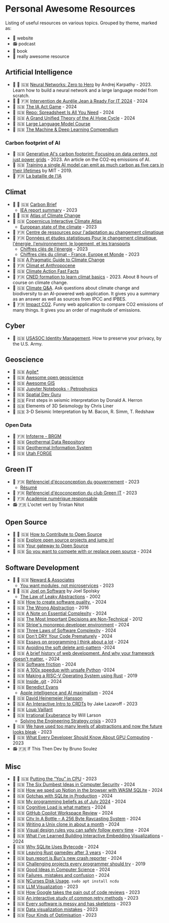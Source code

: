 # Personal Awesome Resources
Listing of useful resources on various topics.
Grouped by theme, marked as:
- :link:      website
- :radio:     podcast
- :blue_book: book
- :gem:       really awesome resource

## Artificial Intelligence
- :gem: :link:      :uk: [Neural Networks: Zero to Hero](https://github.com/karpathy/nn-zero-to-hero) by Andrej Karpathy - 2023. Learn how to build a neural network and a large language model from scratch.
- :gem: :link:      :fr: [Intervention de Aurélie Jean à Ready For IT 2024](https://www.youtube.com/watch?v=P0tKJigWj9Y) - 2024 
- :link:            :uk: [The IA Act Game](https://www.canva.com/design/DAGF2FfogqE/QpjWW1ghhCr_GMZT_gLJ3A/view) - 2024
- :link:            :uk: [Repo: Spreadsheet Is All You Need](https://github.com/dabochen/spreadsheet-is-all-you-need) - 2024
- :link:            :uk: [A Grand Unified Theory of the AI Hype Cycle](https://blog.glyph.im/2024/05/grand-unified-ai-hype.html) - 2024
- :link:            :uk: [Large Language Model Course](https://github.com/mlabonne/llm-course/tree/main)
- :link:            :uk: [The Machine & Deep Learning Compendium](https://oricohen.gitbook.io/machine-and-deep-learning-compendium/)

### Carbon footprint of AI
- :link:            :uk: [Generative AI's carbon footprint: Focusing on data centers, not just power grids](https://www.96layers.ai/p/generative-ai-carbon-emissions-and) - 2023. An article on the CO2-eq emissions of AI.
- :link:            :uk: [Training a single AI model can emit as much carbon as five cars in their lifetimes](https://www.technologyreview.com/2019/06/06/239031/training-a-single-ai-model-can-emit-as-much-carbon-as-five-cars-in-their-lifetimes) by MIT - 2019.
- :link:            :fr: [La bataille de l'IA](https://batailledelia.org/)

## Climat
- :gem: :link:      :uk: [Carbon Brief](https://www.carbonbrief.org/)
  - [IEA report summary](https://www.carbonbrief.org/analysis-global-co2-emissions-could-peak-as-soon-as-2023-iea-data-reveals/) - 2023
- :gem: :link:      :uk: [Atlas of Climate Change](https://factsonclimate.org/atlas)
- :link:            :uk: [Copernicus Interactive Climate Atlas](https://atlas.climate.copernicus.eu/atlas)
  - [European state of the climate](https://climate.copernicus.eu/esotc/2023) - 2023
- :link:            :fr: [Centre de ressources pour l'adaptation au changement climatique](https://www.adaptation-changement-climatique.gouv.fr/)
- :link:            :fr: [Données et études statistiques Pour le changement climatique, l'énergie, l'environnement, le logement, et les transports](https://www.statistiques.developpement-durable.gouv.fr/)
  - [Chiffres clés de l'énergie](https://www.statistiques.developpement-durable.gouv.fr/edition-numerique/chiffres-cles-energie-2023/) - 2023
  - [Chiffres clés du climat - France, Europe et Monde](https://www.statistiques.developpement-durable.gouv.fr/chiffres-cles-du-climat-france-europe-et-monde-edition-2023) - 2023
- :link:            :uk: [A Pragmatic Guide to Climate Change](https://oliviercorradi.com/climate-change/)
- :link:            :fr: [Climat et Anthropocene](https://climatanthropocene.com/)
- :link:            :uk: [Climate Action Fast Facts](https://www.un.org/en/climatechange/science/key-findings)
- :link:            :fr: [CNED formation to learn climat basics](https://climat.cned.fr/formations/) - 2023. About 8 hours of course on climate change.
- :link:            :uk: [Climate Q&A](https://huggingface.co/spaces/Ekimetrics/climate-question-answering). Ask questions about climate change and biodiversity to an AI-powered web application. It gives you a summary as an answer as well as sources from IPCC and IPBES.
- :link:            :fr: [Impact CO2](https://datagir.ademe.fr/apps/impact-co2/). Funny web application to compare CO2 emissions of many things. It gives you an order of magnitude of emissions.

## Cyber
- :link:            :uk: [USASOC Identity Management](https://www.soc.mil/IdM/publications/IdMpubs.html). How to preserve your privacy, by the U.S. Army.

## Geoscience
- :link:            :uk: [Agile*](https://agilescientific.com/)
- :link:            :uk: [Awesome open geoscience](https://github.com/softwareunderground/awesome-open-geoscience)
- :link:            :uk: [Awesome GIS](https://github.com/sshuair/awesome-gis)
- :link:            :uk: [Jupyter Notebooks - Petrophysics](https://github.com/andymcdgeo/Petrophysics-Python-Series/tree/master)
- :link:            :uk: [Spatial Dev Guru](https://spatial-dev.guru/)
- :blue_book:       :uk: First steps in seismic interpretation by Donald A. Herron
- :blue_book:       :uk: Elements of 3D Seismology by Chris Liner
- :blue_book:       :uk: 3-D Seismic Interpretation by M. Bacon, R. Simm, T. Redshaw

### Open Data
- :link:            :fr: [Infoterre - BRGM](http://infoterre.brgm.fr/viewer/MainTileForward.do)
- :link:            :uk: [Geothermal Data Repository](https://gdr.openei.org/data_lakes)
- :link:            :uk: [Geothermal Information System](https://www.geotis.de/homepage/GeotIS-Startpage)
- :link:            :uk: [Utah FORGE](https://utahforge.com/project-data-dashboard/)

## Green IT
- :link:            :fr: [Référenciel d'écoconception du gouvernement](https://ecoresponsable.numerique.gouv.fr/publications/referentiel-general-ecoconception/) - 2023
    - [Résumé](green-it/referentiel-general-ecoconception.md)
- :link:            :fr: [Référenciel d'écoconception du club Green IT](https://club.greenit.fr/referentiel.html) - 2023
- :link:            :fr: [Académie numérique responsable](https://www.academie-nr.org/)
- :radio:           :fr: L'octet vert by Tristan Nitot

## Open Source
- :gem: :link:      :uk: [How to Contribute to Open Source](https://opensource.guide/how-to-contribute/)
- :link:            :uk: [Explore open source projects and jump in!](https://up-for-grabs.net/#/)
- :link:            :uk: [Your gateway to Open Source](https://www.verto.sh/)
- :link:            :uk: [So you want to compete with or replace open source](https://archive.md/ZQ8iE) - 2024

## Software Development
- :gem: :link:      :uk: [Neward & Associates](http://www.newardassociates.com/)
    - [You want modules, not microservices](https://blogs.newardassociates.com/blog/2023/you-want-modules-not-microservices.html) - 2023
- :gem: :link:      :uk: [Joel on Software](https://www.joelonsoftware.com/) by Joel Spolsky
    - [The Law of Leaky Abstractions](https://www.joelonsoftware.com/2002/11/11/the-law-of-leaky-abstractions/) - 2002
- :link:            :uk: [How to create software quality.](https://lethain.com/quality/) - 2024
- :link:            :uk: [The Wrong Abstraction](https://sandimetz.com/blog/2016/1/20/the-wrong-abstraction) - 2016
- :link:            :uk: [A Note on Essential Complexity](https://olano.dev/blog/a-note-on-essential-complexity) - 2024
- :link:            :uk: [The Most Important Decisions are Non-Technical](https://prog21.dadgum.com/137.html) - 2012
- :link:            :uk: [Stripe's monorepo developer environment](https://blog.nelhage.com/post/stripe-dev-environment/) - 2024
- :link:            :uk: [Three Laws of Software Complexity](https://maheshba.bitbucket.io/blog/2024/05/08/2024-ThreeLaws.html) - 2024
- :link:            :uk: [Don't DRY Your Code Prematurely](https://testing.googleblog.com/2024/05/dont-dry-your-code-prematurely.html) - 2024
- :link:            :uk: [Essays on programming I think about a lot](https://www.benkuhn.net/progessays/) - 2024
- :link:            :uk: [Avoiding the soft delete anti-pattern](https://www.cultured.systems/2024/04/24/Soft-delete/) -2024
- :link:            :uk: [A brief history of web development. And why your framework doesn't matter.](https://gebna.gg/blog/brief-history-of-web-development) - 2024
- :link:            :uk: [Software friction](https://www.hillelwayne.com/post/software-friction/) - 2024
- :link:            :uk: [A 100x speedup with unsafe Python](https://yosefk.com/blog/a-100x-speedup-with-unsafe-python.html) -2024
- :link:            :uk: [Making a RISC-V Operating System using Rust](http://osblog.stephenmarz.com/index.html) - 2019
- :link:            :uk: [Inside .git](https://jvns.ca/blog/2024/01/26/inside-git/) - 2024
- :link:            :uk: [Benedict Evans](https://www.ben-evans.com/)
    - [Apple intelligence and AI maximalism](https://www.ben-evans.com/benedictevans/2024/06/20/apple-intelligence) - 2024
- :link:            :uk: [David Heinemeier Hansson](https://world.hey.com/dhh)
- :link:            :uk: [An Interactive Intro to CRDTs](https://jakelazaroff.com/words/an-interactive-intro-to-crdts/) by Jake Lazaroff - 2023
- :link:            :uk: [Loup Vaillant](https://loup-vaillant.fr/)
- :link:            :uk: [Irrational Exuberance](https://lethain.com/) by Will Larson
    - [Solving the Engineering Strategy crisis](https://lethain.com/solving-the-engineering-strategy-crisis/) - 2023
- :link:            :uk: [We have used too many levels of abstractions and now the future looks bleak](https://unixsheikh.com/articles/we-have-used-too-many-levels-of-abstractions-and-now-the-future-looks-bleak.html) - 2023
- :link:            :uk: [What Every Developer Should Know About GPU Computing](https://codeconfessions.substack.com/p/gpu-computing) - 2023
- :radio:           :fr: If This Then Dev by Bruno Soulez

## Misc
- :gem: :link:      :uk: [Putting the “You” in CPU](https://cpu.land/) - 2023
- :link:            :uk: [The Six Dumbest Ideas in Computer Security](https://www.ranum.com/security/computer_security/editorials/dumb/) - 2024
- :link:            :uk: [How we sped up Notion in the browser with WASM SQLite](https://www.notion.so/fr-fr/blog/how-we-sped-up-notion-in-the-browser-with-wasm-sqlite) - 2024
- :link:            :uk: [Gotchas with SQLite in Production](https://blog.pecar.me/sqlite-prod) - 2024
- :link:            :uk: [My programming beliefs as of July 2024](https://evanhahn.com/programming-beliefs-as-of-july-2024/) - 2024
- :link:            :uk: [Cognitive Load is what matters](https://github.com/zakirullin/cognitive-load) - 2024
- :link:            :uk: [GitHub Copilot Workspace Review](https://matduggan.com/reviewing-github-copilot-workspaces/) - 2024
- :link:            :uk: [City In A Bottle – A 256 Byte Raycasting System](https://frankforce.com/city-in-a-bottle-a-256-byte-raycasting-system/) - 2024
- :link:            :uk: [Writing a Unix clone in about a month](https://drewdevault.com/2024/05/24/2024-05-24-Bunnix.html) - 2024
- :link:            :uk: [Visual design rules you can safely follow every time](https://anthonyhobday.com/sideprojects/saferules/) - 2024
- :link:            :uk: [What I've Learned Building Interactive Embedding Visualizations](https://cprimozic.net/blog/building-embedding-visualizations-from-user-profiles/) - 2024
- :link:            :uk: [Why SQLite Uses Bytecode](https://sqlite.org/draft/whybytecode.html) - 2024
- :link:            :uk: [Leaving Rust gamedev after 3 years](https://loglog.games/blog/leaving-rust-gamedev/#once-you-get-good-at-rust-all-of-these-problems-will-go-away) - 2024
- :link:            :uk: [bun.report is Bun's new crash reporter](https://bun.sh/blog/bun-report-is-buns-new-crash-reporter) - 2024
- :link:            :uk: [Challenging projects every programmer should try](https://austinhenley.com/blog/challengingprojects.html) - 2019
- :link:            :uk: [Good Ideas in Computer Science](https://danielchasehooper.com/posts/good-ideas-in-cs/) - 2024
- :link:            :uk: [Failures, mistakes and confusion](https://blog.ignaskiela.eu/failures-mistakes-confusion.html) - 2024
- :link:            :uk: [NCurses Disk Usage](https://dev.yorhel.nl/ncdu). `sudo apt install ncdu`
- :link:            :uk: [LLM Visualization](https://bbycroft.net/llm) - 2023
- :link:            :uk: [How Google takes the pain out of code reviews](https://read.engineerscodex.com/p/how-google-takes-the-pain-out-of) - 2023
- :link:            :uk: [An interactive study of common retry methods](https://encore.dev/blog/retries) - 2023
- :link:            :uk: [Every software is messy and has skeletons](https://vadimkravcenko.com/shorts/every-app-has-its-skeletons/) - 2023
- :link:            :uk: [Data visualization mistakes](https://github.com/cxli233/FriendsDontLetFriends) - 2023
- :link:            :uk: [Four Kinds of Optimisation](https://tratt.net/laurie/blog/2023/four_kinds_of_optimisation.html) - 2023
